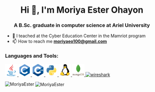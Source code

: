 <h1 align="center">Hi 👋, I'm Moriya Ester Ohayon</h1>
<h3 align="center">A B.Sc. graduate in computer science at Ariel University</h3>

- 🔭 I teached at the Cyber Education Center in the Mamriot program
- 📫 How to reach me **moriyaeo100@gmail.com**

<h3 align="left">Languages and Tools:</h3>
<p align="left">
    <a href="https://www.java.com" target="_blank" rel="noreferrer"> <img src="https://raw.githubusercontent.com/devicons/devicon/master/icons/java/java-original.svg" alt="java" width="40" 
       height="40"/> 
    </a>
    <a href="https://www.cprogramming.com/" target="_blank" rel="noreferrer"> <img src="https://raw.githubusercontent.com/devicons/devicon/master/icons/c/c-original.svg" 
    alt="c" width="40" height="40"/>
    </a>
    <a href="#" target="_blank" rel="noreferrer"> <!-- C++ -->
        <img src="https://raw.githubusercontent.com/devicons/devicon/master/icons/cplusplus/cplusplus-original.svg" alt="C++" width="40" height="40"/>
    </a>
    <a href="https://www.python.org" target="_blank" rel="noreferrer"> <img src="https://raw.githubusercontent.com/devicons/devicon/master/icons/python/python-original.svg" alt="python" 
       width="40" height="40"/> 
    </a>
    <a href="https://www.linux.org/" target="_blank" rel="noreferrer"> <img src="https://raw.githubusercontent.com/devicons/devicon/master/icons/linux/linux-original.svg" alt="linux" 
       width="40" height="40"/>
    </a>
    <a href="https://www.mongodb.com/" target="_blank" rel="noreferrer"> <img src="https://raw.githubusercontent.com/devicons/devicon/master/icons/mongodb/mongodb-original-wordmark.svg" 
       alt="mongodb" width="40" height="40"/> 
    </a>
    <a href="https://www.wireshark.org/" target="wireshark" rel="noreferrer"> <img src="https://upload.wikimedia.org/wikipedia/commons/d/df/Wireshark_icon.svg" alt="wireshark" width="40" 
       height="40"/> 
    </a>
</p>

<p><img align="left" src="https://github-readme-stats.vercel.app/api/top-langs?username=MoriyaEster&show_icons=true&locale=en&layout=compact" alt="MoriyaEster" /></p>

<p>&nbsp;<img align="center" src="https://github-readme-stats.vercel.app/api?username=MoriyaEster&show_icons=true&locale=en" alt="MoriyaEster" /></p>
